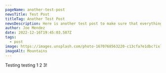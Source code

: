 ```yaml
---
pageName: another-test-post
newsTitle: Test Post
titleTag: Another Test Post
newsDescription: Here is another test post to make sure that everything is sound and smooth
author: Joe Mendez
date: 2022-12-16T19:45:03.587Z
tags:
  - post
image: https://images.unsplash.com/photo-1670768563220-c13cfa7e1dbc?ixlib=rb-4.0.3&ixid=MnwxMjA3fDB8MHxwaG90by1wYWdlfHx8fGVufDB8fHx8&auto=format&fit=crop&w=1000&q=80.jpg
imageAlt: Mountains
---
```

Testing testing 1 2 3!